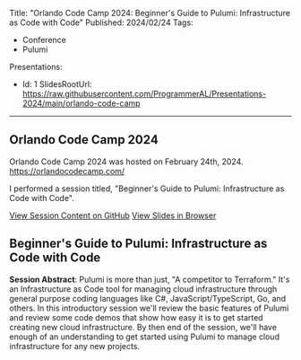 Title: "Orlando Code Camp 2024: Beginner's Guide to Pulumi: Infrastructure as Code with Code"
Published: 2024/02/24
Tags:

- Conference
- Pulumi

Presentations:
- Id: 1
  SlidesRootUrl: https://raw.githubusercontent.com/ProgrammerAL/Presentations-2024/main/orlando-code-camp

---

## Orlando Code Camp 2024

Orlando Code Camp 2024 was hosted on February 24th, 2024. https://orlandocodecamp.com/

I performed a session titled, "Beginner's Guide to Pulumi: Infrastructure as Code with Code".


<div class="post-multiple-links-div">
  <a class="post-session-content-link" target="_blank" href="https://github.com/ProgrammerAL/Presentations-2024/tree/main/orlando-code-camp">View Session Content on GitHub</a>
  <a class="post-view-session-content-link" href="/posts/20240224-Presentation-OrlandoCodeCamp2024/slides/1">View Slides in Browser</a>
</div>

## Beginner's Guide to Pulumi: Infrastructure as Code with Code

__Session Abstract__:
Pulumi is more than just, "A competitor to Terraform." It's an Infrastructure as Code tool for managing cloud infrastructure through general purpose coding languages like C#, JavaScript/TypeScript, Go, and others. In this introductory session we'll review the basic features of Pulumi and review some code demos that show how easy it is to get started creating new cloud infrastructure. By then end of the session, we'll have enough of an understanding to get started using Pulumi to manage cloud infrastructure for any new projects.


